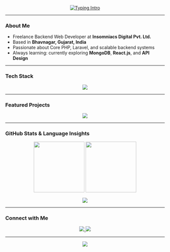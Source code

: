 
<p align="center">
  <a href="https://git.io/typing-svg">
    <img src="https://readme-typing-svg.herokuapp.com?size=26&duration=5000&color=36BCF7&center=true&vCenter=true&width=750&lines=Hi+I’m+Yagnesh+Bhanani;Freelance+Web+Developer+@+Insomniacs+Digital+Pvt.+Ltd.;Core+PHP+%7C+Laravel+%7C+MySQL+%7C+MongoDB" alt="Typing Intro" />
  </a>
</p>

---

###  About Me
-  Freelance Backend Web Developer at **Insomniacs Digital Pvt. Ltd.**
-  Based in **Bhavnagar, Gujarat, India**
-  Passionate about Core PHP, Laravel, and scalable backend systems
-  Always learning: currently exploring **MongoDB**, **React.js**, and **API Design**

---

###  Tech Stack
<p align="center">
  <img src="https://skillicons.dev/icons?i=php,laravel,mysql,mongodb,html,css,js,bootstrap,git,github,postman,vscode" />
</p>

---

###  Featured Projects
<p align="center">
  <a href="#"><img src="https://github-readme-stats.vercel.app/api/pin/?username=yagnesh-midnight&repo=CRUD-Laravel&theme=tokyonight" /></a>
</p>

---

###  GitHub Stats & Language Insights
<p align="center">
  <img src="https://github-readme-stats.vercel.app/api?username=yagnesh-midnight&show_icons=true&theme=tokyonight&count_private=true" height="160" />
  <img src="https://github-readme-streak-stats.herokuapp.com/?user=yagnesh-midnight&theme=tokyonight" height="160" />
</p>

<p align="center">
  <img src="https://github-readme-stats.vercel.app/api/top-langs/?username=yagnesh-midnight&layout=compact&theme=tokyonight" />
</p>

---

###  Connect with Me
<p align="center">
  <a href="https://www.linkedin.com/in/yagnesh-bhanani-9a9b62237" target="_blank">
    <img src="https://img.shields.io/badge/LinkedIn-0A66C2?style=for-the-badge&logo=linkedin&logoColor=white" />
  </a>
  <a href="mailto:yagneshbhanani@gmail.com">
    <img src="https://img.shields.io/badge/Email-D14836?style=for-the-badge&logo=gmail&logoColor=white" />
  </a>
</p>

---

<p align="center">
  <img src="https://komarev.com/ghpvc/?username=yagnesh-midnight&label=Profile%20Views&color=blue&style=for-the-badge" />
</p>
